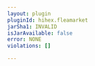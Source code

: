 ```yaml
---
layout: plugin
pluginId: hihex.fleamarket
jarSha1: INVALID
isJarAvailable: false
error: NONE
violations: []

---
```

